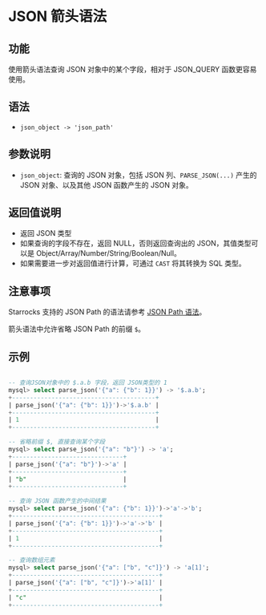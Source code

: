 # JSON 箭头语法

## 功能

使用箭头语法查询 JSON 对象中的某个字段，相对于 JSON_QUERY 函数更容易使用。

## 语法

- `json_object -> 'json_path'`

## 参数说明

- `json_object`: 查询的 JSON 对象，包括 JSON 列、`PARSE_JSON(...)` 产生的 JSON 对象、以及其他 JSON 函数产生的 JSON 对象。

## 返回值说明

- 返回 JSON 类型
- 如果查询的字段不存在，返回 NULL，否则返回查询出的 JSON，其值类型可以是 Object/Array/Number/String/Boolean/Null。
- 如果需要进一步对返回值进行计算，可通过 `CAST` 将其转换为 SQL 类型。

## 注意事项

Starrocks 支持的 JSON Path 的语法请参考 [JSON Path 语法](./json_path.md)。

箭头语法中允许省略 JSON Path 的前缀 `$`。

## 示例

```sql

-- 查询JSON对象中的 $.a.b 字段，返回 JSON类型的 1
mysql> select parse_json('{"a": {"b": 1}}') -> '$.a.b';
+----------------------------------------+
| parse_json('{"a": {"b": 1}}')->'$.a.b' |
+----------------------------------------+
| 1                                      |
+----------------------------------------+

-- 省略前缀 $, 直接查询某个字段
mysql> select parse_json('{"a": "b"}') -> 'a';
+-------------------------------+
| parse_json('{"a": "b"}')->'a' |
+-------------------------------+
| "b"                           |
+-------------------------------+

-- 查询 JSON 函数产生的中间结果
mysql> select parse_json('{"a": {"b": 1}}')->'a'->'b';
+-----------------------------------------+
| parse_json('{"a": {"b": 1}}')->'a'->'b' |
+-----------------------------------------+
| 1                                       |
+-----------------------------------------+

-- 查询数组元素
mysql> select parse_json('{"a": ["b", "c"]}') -> 'a[1]';
+-----------------------------------------+
| parse_json('{"a": ["b", "c"]}')->'a[1]' |
+-----------------------------------------+
| "c"                                     |
+-----------------------------------------+

```
